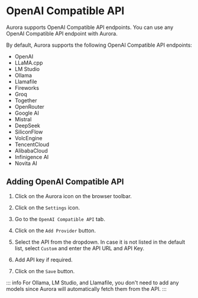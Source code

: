 # OpenAI Compatible API

Aurora supports OpenAI Compatible API endpoints. You can use any OpenAI Compatible API endpoint with Aurora.

By default, Aurora supports the following OpenAI Compatible API endpoints:

- OpenAI
- LLaMA.cpp
- LM Studio
- Ollama
- Llamafile
- Fireworks
- Groq
- Together
- OpenRouter
- Google AI
- Mistral
- DeepSeek
- SiliconFlow
- VolcEngine
- TencentCloud
- AlibabaCloud
- Infinigence AI
- Novita AI


## Adding OpenAI Compatible API


1. Click on the Aurora icon on the browser toolbar.

2. Click on the `Settings` icon.

3. Go to the `OpenAI Compatible API` tab.

4. Click on the `Add Provider` button.

5. Select the API from the dropdown. In case it is not listed in the default list, select `Custom` and enter the API URL and API Key.

6. Add API key if required.

7. Click on the `Save` button.


::: info
For Ollama, LM Studio, and Llamafile, you don't need to add any models since Aurora will automatically fetch them from the API.
:::